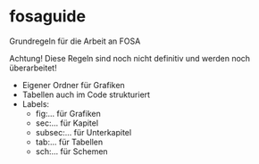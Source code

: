 fosaguide
=========

Grundregeln für die Arbeit an FOSA

Achtung! Diese Regeln sind noch nicht definitiv und werden noch überarbeitet! 

 - Eigener Ordner für Grafiken
 - Tabellen auch im Code strukturiert
 - Labels: 
   - fig:... für Grafiken
   - sec:... für Kapitel
   - subsec:... für Unterkapitel
   - tab:... für Tabellen
   - sch:... für Schemen

